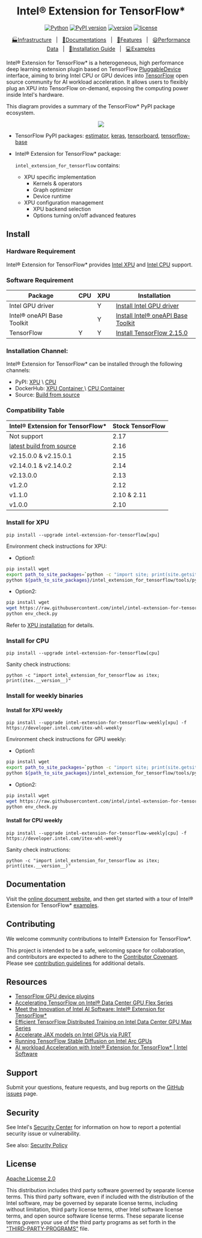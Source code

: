 <div align="center">

Intel® Extension for TensorFlow*
===============================

[![Python](https://img.shields.io/pypi/pyversions/intel_extension_for_tensorflow)](https://badge.fury.io/py/intel-extension-for-tensorflow)
[![PyPI version](https://badge.fury.io/py/intel-extension-for-tensorflow.svg)](https://badge.fury.io/py/intel-extension-for-tensorflow)
[![version](https://img.shields.io/github/v/release/intel/intel-extension-for-tensorflow?color=brightgreen)](https://github.com/intel/intel-extension-for-tensorflow/releases)
[![license](https://img.shields.io/badge/license-Apache%202-blue)](LICENSE.txt)

[🏭Infrastructure](./docs/guide/infrastructure.md)&nbsp;&nbsp;&nbsp;|&nbsp;&nbsp;&nbsp;[📖Documentations](./docs/README.md)&nbsp;&nbsp;&nbsp;|&nbsp;&nbsp;&nbsp;[🌱Features](https://intel.github.io/intel-extension-for-tensorflow/latest/docs/guide/features.html)&nbsp;&nbsp;&nbsp;|&nbsp;&nbsp;&nbsp;[😃Performance Data](https://intel.github.io/intel-extension-for-tensorflow/latest/docs/guide/performance.html)&nbsp;&nbsp;&nbsp;|&nbsp;&nbsp;&nbsp;[🏃Installation Guide](https://intel.github.io/intel-extension-for-tensorflow/latest/docs/install/installation_guide.html)&nbsp;&nbsp;&nbsp;|&nbsp;&nbsp;&nbsp;[💻Examples](./examples/README.md)
</div>



Intel® Extension for TensorFlow* is a heterogeneous, high performance deep learning extension plugin based on TensorFlow [PluggableDevice](https://github.com/tensorflow/community/blob/master/rfcs/20200624-pluggable-device-for-tensorflow.md) interface, aiming to bring Intel CPU or GPU devices into [TensorFlow](https://github.com/tensorflow/tensorflow) open source community for AI workload acceleration. It allows users to flexibly plug an XPU into TensorFlow on-demand, exposing the computing power inside Intel's hardware.

This diagram provides a summary of the TensorFlow* PyPI package ecosystem.

<div align=center>
<img src="docs/guide/images/pip_pkg_deps.png">
</div>


* TensorFlow PyPI packages:
  [estimator](https://www.tensorflow.org/guide/estimator), [keras](https://keras.io), [tensorboard](https://www.tensorflow.org/tensorboard), [tensorflow-base](https://www.tensorflow.org/guide)

* Intel® Extension for TensorFlow* package:

   `intel_extension_for_tensorflow` contains:
   * XPU specific implementation
     * Kernels & operators
     * Graph optimizer
     * Device runtime
   * XPU configuration management
     * XPU backend selection
     * Options turning on/off advanced features

## Install

### Hardware Requirement

Intel® Extension for TensorFlow* provides [Intel XPU](docs/install/install_for_xpu.md#hardware-requirements) and [Intel CPU](docs/install/install_for_cpu.md#hardware-requirements) support.

### Software Requirement

|Package|CPU|XPU|Installation|
|-|-|-|-|
|Intel GPU driver||Y|[Install Intel GPU driver](docs/install/install_for_xpu.md#install-gpu-drivers)|
|Intel® oneAPI Base Toolkit||Y|[Install Intel® oneAPI Base Toolkit](docs/install/install_for_xpu.md#install-oneapi-base-toolkit-packages)|
|TensorFlow|Y|Y|[Install TensorFlow 2.15.0](https://www.tensorflow.org/install)|

### Installation Channel:
Intel® Extension for TensorFlow* can be installed through the following channels:

* PyPI: [XPU](docs/install/install_for_xpu.md#install-via-pypi-wheel-in-bare-metal) \ [CPU](docs/install/install_for_cpu.md#install-via-pypi-wheel-in-bare-metal)
* DockerHub: [ XPU Container ](docs/install/install_for_xpu.md#install-via-docker-container) \ [ CPU Container](docs/install/install_for_cpu.md#install-via-docker-container)
* Source: [Build from source](docs/install/how_to_build.md)


### Compatibility Table

| Intel® Extension for TensorFlow*  | Stock TensorFlow |
| ------- | ----------- |
| Not support  | 2.17 |
| [latest build from source](docs/install/how_to_build.md)  | 2.16 |
| v2.15.0.0 & v2.15.0.1  | 2.15 |
| v2.14.0.1 & v2.14.0.2  | 2.14 |
| v2.13.0.0  | 2.13 |
| v1.2.0  | 2.12 |
| v1.1.0  | 2.10 & 2.11 |
| v1.0.0  | 2.10        |

### Install for XPU
```
pip install --upgrade intel-extension-for-tensorflow[xpu]
```

Environment check instructions for XPU:

* Option1:
```bash
pip install wget
export path_to_site_packages=`python -c "import site; print(site.getsitepackages()[0])"`
python ${path_to_site_packages}/intel_extension_for_tensorflow/tools/python/env_check.py
```

* Option2:
```bash
pip install wget
wget https://raw.githubusercontent.com/intel/intel-extension-for-tensorflow/main/tools/python/env_check.py
python env_check.py
```

Refer to [XPU installation](docs/install/install_for_xpu.md) for details.

### Install for CPU
```
pip install --upgrade intel-extension-for-tensorflow[cpu]
```

Sanity check instructions:
```
python -c "import intel_extension_for_tensorflow as itex; print(itex.__version__)"
```

### Install for weekly binaries

#### Install for XPU weekly
```
pip install --upgrade intel-extension-for-tensorflow-weekly[xpu] -f https://developer.intel.com/itex-whl-weekly
```

Environment check instructions for GPU weekly:

* Option1:
```bash
pip install wget
export path_to_site_packages=`python -c "import site; print(site.getsitepackages()[0])"`
python ${path_to_site_packages}/intel_extension_for_tensorflow/tools/python/env_check.py
```

* Option2:
```bash
pip install wget
wget https://raw.githubusercontent.com/intel/intel-extension-for-tensorflow/main/tools/python/env_check.py
python env_check.py
```

#### Install for CPU weekly
```
pip install --upgrade intel-extension-for-tensorflow-weekly[cpu] -f https://developer.intel.com/itex-whl-weekly
```

Sanity check instructions:
```
python -c "import intel_extension_for_tensorflow as itex; print(itex.__version__)"
```

## Documentation

Visit the [online document website](https://intel.github.io/intel-extension-for-tensorflow/latest/), and then get started with a tour of Intel® Extension for TensorFlow* [examples](examples/README.md).

## Contributing

We welcome community contributions to Intel® Extension for TensorFlow*.

This project is intended to be a safe, welcoming space for collaboration, and contributors are expected to adhere to the [Contributor Covenant](CODE_OF_CONDUCT.md). Please see [contribution guidelines](docs/community/contributing.md) for additional details.

## Resources
- [TensorFlow GPU device plugins](https://www.tensorflow.org/install/gpu_plugins)
- [Accelerating TensorFlow on Intel® Data Center GPU Flex Series](https://blog.tensorflow.org/2022/10/accelerating-tensorflow-on-intel-data-center-gpu-flex-series.html)
- [Meet the Innovation of Intel AI Software: Intel® Extension for TensorFlow*](https://www.intel.com/content/www/us/en/developer/articles/technical/innovation-of-ai-software-extension-tensorflow.html)
- [Efficient TensorFlow Distributed Training on Intel Data Center GPU Max Series](https://medium.com/intel-analytics-software/efficient-tensorflow-distributed-training-on-intel-data-center-gpu-max-series-c01f3043a0cc)
- [Accelerate JAX models on Intel GPUs via PJRT](https://opensource.googleblog.com/2023/06/accelerate-jax-models-on-intel-gpus-via-pjrt.html)
- [Running TensorFlow Stable Diffusion on Intel Arc GPUs](https://medium.com/intel-analytics-software/running-tensorflow-stable-diffusion-on-intel-arc-gpus-e6ff0d2b7549)
- [AI workload Acceleration with Intel® Extension for TensorFlow* | Intel Software](https://www.youtube.com/watch?v=Wivx0IYKzpk)

## Support
Submit your questions, feature requests, and bug reports on the [GitHub issues](https://github.com/intel/intel-extension-for-tensorflow/issues) page.

## Security
See Intel's [Security Center](https://www.intel.com/content/www/us/en/security-center/default.html) for information on how to report a potential security issue or vulnerability.

See also: [Security Policy](SECURITY.md)

## License
[Apache License 2.0](LICENSE.txt)

This distribution includes third party software governed by separate license terms. This third party software, even if included with the distribution of the Intel software, may be governed by separate license terms, including without limitation, third party license terms, other Intel software license terms, and open source software license terms. These separate license terms govern your use of the third party programs as set forth in the ["THIRD-PARTY-PROGRAMS"](third-party-programs/THIRD-PARTY-PROGRAMS) file.

